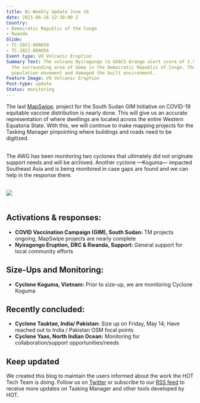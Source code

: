 ```yaml
---
title: Bi-Weekly Update June 16
date: 2021-06-16 12:30:00 Z
Country:
- Democratic Republic of the Congo
- Rwanda
Glide:
- TC-2021-000058
- TC-2021-000056
Event type: VO Volcanic Eruption
Summary Text: The volcano Nyiragongo (a GDACS Orange alert score of 1.5) affected
  the surrounding area of Goma in the Democratic Republic of Congo. The eruption prompted
  population movement and damaged the built environment.
Feature Image: VO Volcanic Eruption
Post-type: update
Status: monitoring
---
```


The last [MapSwipe](https://mapswipe.org/en/index.html). project for the South Sudan GIM Initiative on COVID-19 equitable vaccine distribution is nearly done. This will give us an accurate representation of where dwellings are located across the entire Western Equatoria State. With this, we will continue to make mapping projects for the Tasking Manager pinpointing where buildings and roads need to be digitized. 
<br><br>

The AWG has been monitoring two cyclones that ultimately did not originate support needs and will be archived. Another cyclone —Koguma— impacted Southeast Asia and is being monitored in case gaps are found and we can help in the response there.
<br><br>

![](https://cdn.hotosm.org/website/nyiragongo_banner.png)
<br><br>

## Activations & responses:

<ul>
	<li><strong>COVID Vaccination Campaign (GIM), South Sudan: </strong>TM projects ongoing, MapSwipe projects are nearly complete</span></span></li>
	<li><strong>Nyiragongo Eruption, DRC &amp; Rwanda, Support: </strong>General support for local community efforts</span></span></li>
</ul>

## Size-Ups and Monitoring:

<ul>
	<li><strong>Cyclone Koguma, Vietnam:</strong>&nbsp;Prior to size-up, we are monitoring Cyclone Koguma</span></span></li>
</ul>


## Recently concluded:

<ul>
	<li><strong>Cyclone Tauktae, India/ Pakistan:</strong>&nbsp;Size up on Friday, May 14; Have reached out to India / Pakistan OSM focal points</span></span></li>
	<li><strong>Cyclone Yaas, North Indian Ocean:</strong>&nbsp;Monitoring for collaboration/support opportunities/needs</span></span></li>
</ul>

## Keep updated

We created this blog to maintain the users informed about the work the HOT Tech Team is doing. Follow us on [Twitter](https://twitter.com/hotosm_tech) or subscribe to our [RSS feed](/feed/tech-blog.xml) to receive more updates on Tasking Manager and other tools developed by HOT.
